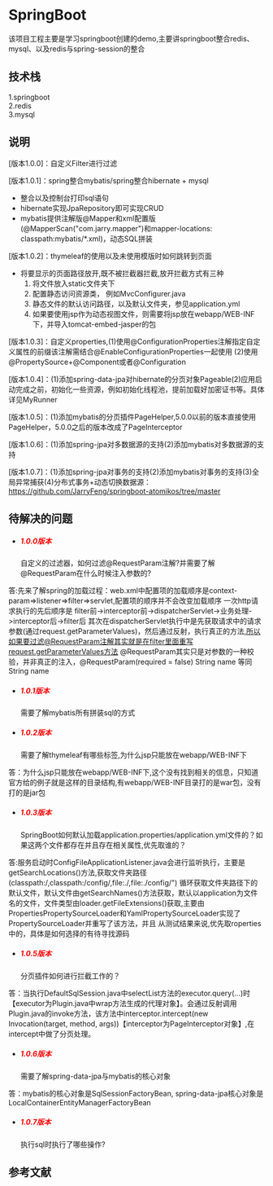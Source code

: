 # SpringBoot

该项目工程主要是学习springboot创建的demo,主要讲springboot整合redis、mysql、以及redis与spring-session的整合

## 技术栈

1.springboot  
2.redis  
3.mysql

## 说明

[版本1.0.0]：自定义Filter进行过滤

[版本1.0.1]：spring整合mybatis/spring整合hibernate + mysql
- 整合以及控制台打印sql语句
- hibernate实现JpaRepository即可实现CRUD
- mybatis提供注解版@Mapper和xml配置版(@MapperScan("com.jarry.mapper")和mapper-locations: classpath:mybatis/*.xml)，动态SQL拼装

[版本1.0.2]：thymeleaf的使用以及未使用模版时如何跳转到页面  
- 将要显示的页面路径放开,既不被拦截器拦截,放开拦截方式有三种
    1. 将文件放入static文件夹下
    2. 配置静态访问资源类， 例如MvcConfigurer.java
    3. 静态文件的默认访问路径，以及默认文件夹，参见application.yml
    4. 如果要使用jsp作为动态视图文件，则需要将jsp放在webapp/WEB-INF下，并导入tomcat-embed-jasper的包
      
[版本1.0.3]：自定义properties,(1)使用@ConfigurationProperties注解指定自定义属性的前缀该注解需结合@EnableConfigurationProperties一起使用
(2)使用@PropertySource+@Component或者@Configuration

[版本1.0.4]：(1)添加spring-data-jpa对hibernate的分页对象Pageable(2)应用启动完成之前，初始化一些资源，例如初始化线程池，提前加载好加密证书等。具体详见MyRunner

[版本1.0.5]：(1)添加mybatis的分页插件PageHelper,5.0.0以前的版本直接使用PageHelper，5.0.0之后的版本改成了PageInterceptor

[版本1.0.6]：(1)添加spring-jpa对多数据源的支持(2)添加mybatis对多数据源的支持

[版本1.0.7]：(1)添加spring-jpa对事务的支持(2)添加mybatis对事务的支持(3)全局异常捕获(4)分布式事务+动态切换数据源：https://github.com/JarryFeng/springboot-atomikos/tree/master



## 待解决的问题

- <h5 style="color:red">1.0.0版本</h5>自定义的过滤器，如何过滤@RequestParam注解?并需要了解@RequestParam在什么时候注入参数的?  
答:先来了解spring的加载过程：web.xml中配置项的加载顺序是context-param=>listener=>filter=>servlet,配置项的顺序并不会改变加载顺序
一次http请求执行的先后顺序是  filter前->interceptor前->dispatcherServlet->业务处理->interceptor后->filter后
其次在dispatcherServlet执行中是先获取请求中的请求参数(通过request.getParameterValues)，然后通过反射，执行真正的方法,所以如果要过滤@RequestParam注解其实就是在filter里面重写request.getParameterValues方法
@RequestParam其实只是对参数的一种校验，并非真正的注入，@RequestParam(required = false) String name 等同  String name



- <h5 style="color:red">1.0.1版本</h5>需要了解mybatis所有拼装sql的方式


- <h5 style="color:red">1.0.2版本</h5>需要了解thymeleaf有哪些标签,为什么jsp只能放在webapp/WEB-INF下  
答：为什么jsp只能放在webapp/WEB-INF下,这个没有找到相关的信息，只知道官方给的例子就是这样的目录结构,有webapp/WEB-INF目录打的是war包，没有打的是jar包


- <h5 style="color:red">1.0.3版本</h5>SpringBoot如何默认加载application.properties/application.yml文件的？如果这两个文件都存在并且存在相关属性,优先取谁的？
答:服务启动时ConfigFileApplicationListener.java会进行监听执行，主要是getSearchLocations()方法,获取文件夹路径(classpath:/,classpath:/config/,file:./,file:./config/")
循环获取文件夹路径下的默认文件，默认文件由getSearchNames()方法获取，默认以application为文件名的文件，文件类型由loader.getFileExtensions()获取,主要由PropertiesPropertySourceLoader和YamlPropertySourceLoader实现了PropertySourceLoader并重写了该方法，并且
从测试结果来说,优先取roperties中的，具体是如何选择的有待寻找源码

- <h5 style="color:red">1.0.5版本</h5>分页插件如何进行拦截工作的？
答：当执行DefaultSqlSession.java中selectList方法的executor.query(...)时【executor为Plugin.java中wrap方法生成的代理对象】。会通过反射调用Plugin.java的invoke方法，该方法中interceptor.intercept(new Invocation(target, method, args))【interceptor为PageInterceptor对象】,在intercept中做了分页处理。

- <h5 style="color:red">1.0.6版本</h5>需要了解spring-data-jpa与mybatis的核心对象
答：mybatis的核心对象是SqlSessionFactoryBean, spring-data-jpa核心对象是LocalContainerEntityManagerFactoryBean

- <h5 style="color:red">1.0.7版本</h5>执行sql时执行了哪些操作?


## 参考文献

